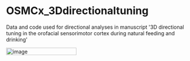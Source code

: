 # OSMCx_3Ddirectionaltuning
Data and code used for directional analyses in manuscript '3D directional tuning in the orofacial sensorimotor cortex during natural feeding and drinking'

<img width="191" height="20" alt="image" src="https://github.com/user-attachments/assets/d6a04975-b207-47f8-b4d9-a6b0790f2550" />

